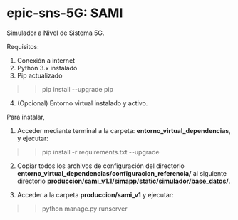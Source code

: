 # epic-sns-5G: SAMI
Simulador a Nivel de Sistema 5G.

Requisitos:
1. Conexión a internet
2. Python 3.x instalado
3. Pip actualizado
  >>pip install --upgrade pip
4. (Opcional) Entorno virtual instalado y activo.

Para instalar, 

1. Acceder mediante terminal a la carpeta: **entorno_virtual_dependencias**, y ejecutar:
>>pip install -r requirements.txt --upgrade
  
2. Copiar todos los archivos de configuración del directorio **entorno_virtual_dependencias/configuracion_referencia/** al siguiente directorio **produccion/sami_v1.1/simapp/static/simulador/base_datos/**.
  
3. Acceder a la carpeta **produccion/sami_v1** y ejecutar:
>>python manage.py runserver
